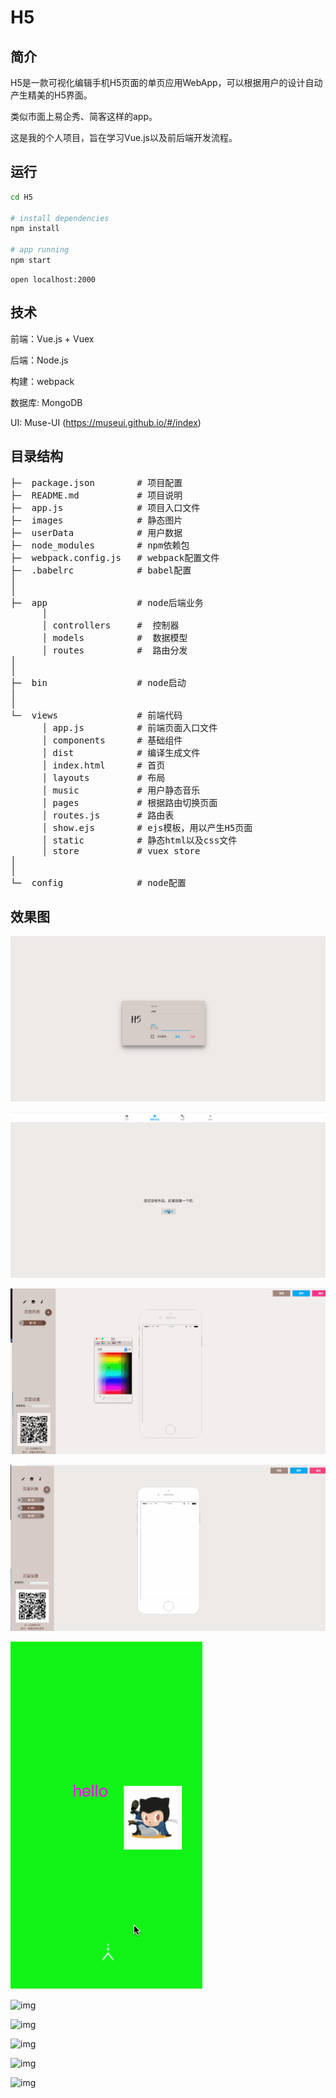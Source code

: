 # H5



## 简介

H5是一款可视化编辑手机H5页面的单页应用WebApp，可以根据用户的设计自动产生精美的H5界面。

类似市面上易企秀、简客这样的app。

这是我的个人项目，旨在学习Vue.js以及前后端开发流程。



## 运行

```bash
cd H5

# install dependencies
npm install

# app running
npm start
```


	open localhost:2000


## 技术

前端：Vue.js + Vuex

后端：Node.js

构建：webpack

数据库: MongoDB

UI:  Muse-UI (https://museui.github.io/#/index)


## 目录结构
<pre>
├─  package.json        # 项目配置
├─  README.md           # 项目说明
├─  app.js              # 项目入口文件
├─  images              # 静态图片
├─  userData            # 用户数据
├─  node_modules        # npm依赖包
├─  webpack.config.js   # webpack配置文件
├─  .babelrc            # babel配置
│
│
├─  app                 # node后端业务
      │
      │ controllers     #  控制器
      │ models          #  数据模型
      │ routes          #  路由分发
│
│
├─  bin                 # node启动
│
│
└─  views               # 前端代码
      │ app.js          # 前端页面入口文件
      │ components      # 基础组件
      │ dist            # 编译生成文件
      │ index.html      # 首页
      │ layouts         # 布局
      │ music           # 用户静态音乐
      │ pages           # 根据路由切换页面
      │ routes.js       # 路由表
      │ show.ejs        # ejs模板，用以产生H5页面
      │ static          # 静态html以及css文件
      │ store           # vuex store
│
│
└─  config              # node配置
</pre>
  

## 效果图

![img](./images/login.gif)

![img](./images/newWork.gif)

![img](./images/design.gif)

![img](./images/design2.gif)

![img](./images/output.gif)

![img](./images/login.png)   

![img](./images/work.png)   

![img](./images/createNewWork.png)   

![img](./images/design.png)   

![img](./images/music.png)   




